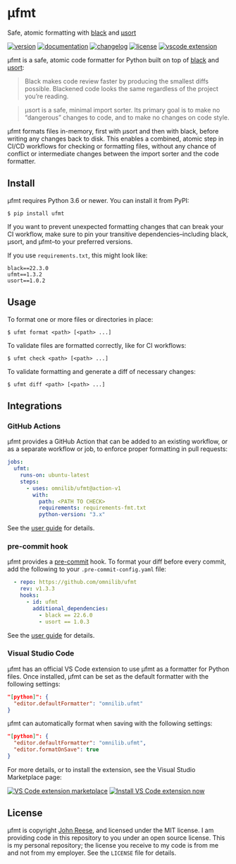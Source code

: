 # µfmt

Safe, atomic formatting with [black][] and [µsort][]

[![version](https://img.shields.io/pypi/v/ufmt.svg)](https://pypi.org/project/ufmt)
[![documentation](https://readthedocs.org/projects/ufmt/badge/?version=latest)](https://ufmt.omnilib.dev)
[![changelog](https://img.shields.io/badge/change-log-lightgrey)](https://ufmt.omnilib.dev/en/latest/changelog.html)
[![license](https://img.shields.io/pypi/l/ufmt.svg)](https://github.com/omnilib/ufmt/blob/master/LICENSE)
[![vscode extension](https://img.shields.io/badge/vscode-extension-007ACC?logo=visualstudiocode)](https://marketplace.visualstudio.com/items?itemName=omnilib.ufmt)

µfmt is a safe, atomic code formatter for Python built on top of [black] and [µsort]:

> Black makes code review faster by producing the smallest diffs possible. Blackened code looks the same regardless of the project you’re reading.

> μsort is a safe, minimal import sorter. Its primary goal is to make no “dangerous” changes to code, and to make no changes on code style.

µfmt formats files in-memory, first with µsort and then with black, before writing any
changes back to disk. This enables a combined, atomic step in CI/CD workflows for
checking or formatting files, without any chance of conflict or intermediate changes
between the import sorter and the code formatter.


Install
-------

µfmt requires Python 3.6 or newer. You can install it from PyPI:

```shell-session
$ pip install ufmt
```

If you want to prevent unexpected formatting changes that can break your CI workflow,
make sure to pin your transitive dependencies–including black, µsort, and µfmt–to your
preferred versions.

If you use `requirements.txt`, this might look like:

```text
black==22.3.0
ufmt==1.3.2
usort==1.0.2
```


Usage
-----

To format one or more files or directories in place:

```shell-session
$ ufmt format <path> [<path> ...]
```

To validate files are formatted correctly, like for CI workflows:

```shell-session
$ ufmt check <path> [<path> ...]
```

To validate formatting and generate a diff of necessary changes:

```shell-session
$ ufmt diff <path> [<path> ...]
```


Integrations
------------

### GitHub Actions

µfmt provides a GitHub Action that can be added to an existing workflow,
or as a separate workflow or job, to enforce proper formatting in pull requests:

```yaml
jobs:
  ufmt:
    runs-on: ubuntu-latest
    steps:
      - uses: omnilib/ufmt@action-v1
        with:
          path: <PATH TO CHECK>
          requirements: requirements-fmt.txt
          python-version: "3.x"
```

See the [user guide](https://ufmt.omnilib.dev/en/latest/guide.html#github-actions) for details.

### pre-commit hook

µfmt provides a [pre-commit][] hook. To format your diff before
every commit, add the following to your `.pre-commit-config.yaml` file:

```yaml
  - repo: https://github.com/omnilib/ufmt
    rev: v1.3.3
    hooks:
      - id: ufmt
        additional_dependencies: 
          - black == 22.6.0
          - usort == 1.0.3
```

See the [user guide](https://ufmt.omnilib.dev/en/latest/guide.html#pre-commit) for details.

### Visual Studio Code

µfmt has an official VS Code extension to use µfmt as a formatter for Python files.
Once installed, µfmt can be set as the default formatter with the following settings:

```json
"[python]": {
  "editor.defaultFormatter": "omnilib.ufmt"
}
```

µfmt can automatically format when saving with the following settings:

```json
"[python]": {
  "editor.defaultFormatter": "omnilib.ufmt",
  "editor.formatOnSave": true
}
```

For more details, or to install the extension, see the Visual Studio Marketplace page:

<a href="https://marketplace.visualstudio.com/items?itemName=omnilib.ufmt"><img alt="VS Code extension marketplace" src="https://img.shields.io/badge/VSCode-ufmt-007ACC?style=for-the-badge&logo=visualstudiocode" /></a>
<a href="vscode:extension/omnilib.ufmt"><img alt="Install VS Code extension now" src="https://img.shields.io/badge/-Install%20Now-107C10?style=for-the-badge&logo=visualstudiocode" /></a>


License
-------

µfmt is copyright [John Reese](https://jreese.sh), and licensed under
the MIT license.  I am providing code in this repository to you under an open
source license.  This is my personal repository; the license you receive to
my code is from me and not from my employer. See the `LICENSE` file for details.


[black]: https://black.readthedocs.io
[µsort]: https://usort.readthedocs.io
[pre-commit]: https://pre-commit.com
